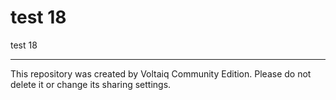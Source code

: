 # test 18

test 18

---

This repository was created by Voltaiq Community Edition. Please do not delete it or change its
sharing settings.
